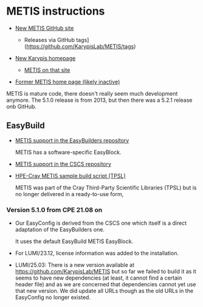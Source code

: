 # METIS instructions

-   [New METIS GitHub site](https://github.com/KarypisLab/METIS)

    -   Releases via GitHub tags](https://github.com/KarypisLab/METIS/tags)

-   [New Karypis homepage](https://karypis.github.io/)

    -   [METIS on that site](https://karypis.github.io/glaros/software/metis/overview.html)

-   [Former METIS home page (likely inactive)](http://glaros.dtc.umn.edu/gkhome/metis/metis/overview)

METIS is mature code, there doesn't really seem much development anymore.
The 5.1.0 release is from 2013, but then there was a 5.2.1 release onb GitHub.


## EasyBuild

-   [METIS support in the EasyBuilders repository](https://github.com/easybuilders/easybuild-easyconfigs/tree/develop/easybuild/easyconfigs/m/METIS)

    METIS has a software-specific EasyBlock.

-   [METIS support in the CSCS repository](https://github.com/eth-cscs/production/tree/master/easybuild/easyconfigs/m/METIS)

-   [HPE-Cray METIS sample build script (TPSL)](https://github.com/Cray/pe-scripts/blob/master/sh/tpsl/metis.sh)

    METIS was part of the Cray Third-Party Scientific Libraries (TPSL) but is no longer
    delivered in a ready-to-use form,


### Version 5.1.0 from CPE 21.08 on

-   Our EasyConfig is derived from the CSCS one which itself is a direct
    adaptation of the EasyBuilders one.

    It uses the default EasyBuild METIS EasyBlock.

-   For LUMI/23.12, license information was added to the installation.

-   LUMI/25.03: There is a new version available at https://github.com/KarypisLab/METIS
    but so far we failed to build it as it seems to have new dependencies (at least, it
    cannot find a certain header file) and as we are concerned that dependencies cannot
    yet use that new version. We did update all URLs though as the old URLs in the 
    EasyConfig no longer existed.

